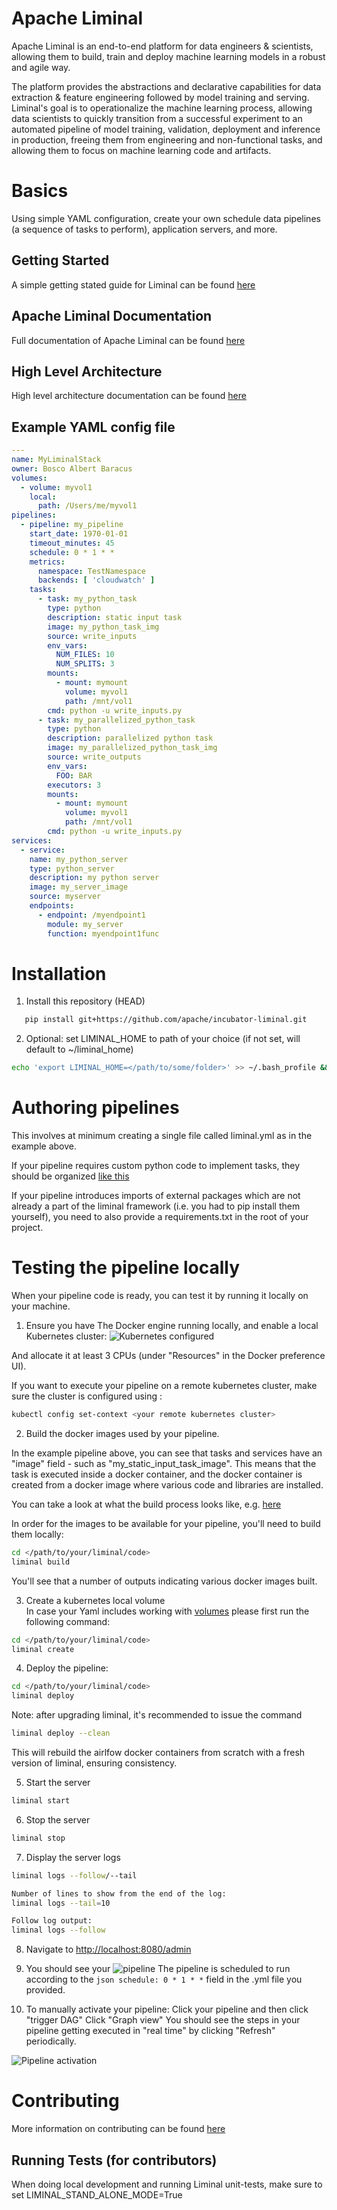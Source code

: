 <!--
Licensed to the Apache Software Foundation (ASF) under one
or more contributor license agreements.  See the NOTICE file
distributed with this work for additional information
regarding copyright ownership.  The ASF licenses this file
to you under the Apache License, Version 2.0 (the
"License"); you may not use this file except in compliance
with the License.  You may obtain a copy of the License at

  http://www.apache.org/licenses/LICENSE-2.0

Unless required by applicable law or agreed to in writing,
software distributed under the License is distributed on an
"AS IS" BASIS, WITHOUT WARRANTIES OR CONDITIONS OF ANY
KIND, either express or implied.  See the License for the
specific language governing permissions and limitations
under the License.
-->

# Apache Liminal

Apache Liminal is an end-to-end platform for data engineers & scientists, allowing them to build,
train and deploy machine learning models in a robust and agile way.

The platform provides the abstractions and declarative capabilities for
data extraction & feature engineering followed by model training and serving.
Liminal's goal is to operationalize the machine learning process, allowing data scientists to
quickly transition from a successful experiment to an automated pipeline of model training,
validation, deployment and inference in production, freeing them from engineering and
non-functional tasks, and allowing them to focus on machine learning code and artifacts.

# Basics

Using simple YAML configuration, create your own schedule data pipelines (a sequence of tasks to
perform), application servers,  and more.

## Getting Started
A simple getting stated guide for Liminal can be found [here](docs/getting_started.md)

## Apache Liminal Documentation
Full documentation of Apache Liminal can be found [here](docs/liminal)

## High Level Architecture
High level architecture documentation can be found [here](docs/architecture.md)

## Example YAML config file
```yaml
---
name: MyLiminalStack
owner: Bosco Albert Baracus
volumes:
  - volume: myvol1
    local:
      path: /Users/me/myvol1
pipelines:
  - pipeline: my_pipeline
    start_date: 1970-01-01
    timeout_minutes: 45
    schedule: 0 * 1 * *
    metrics:
      namespace: TestNamespace
      backends: [ 'cloudwatch' ]
    tasks:
      - task: my_python_task
        type: python
        description: static input task
        image: my_python_task_img
        source: write_inputs
        env_vars:
          NUM_FILES: 10
          NUM_SPLITS: 3
        mounts:
          - mount: mymount
            volume: myvol1
            path: /mnt/vol1
        cmd: python -u write_inputs.py
      - task: my_parallelized_python_task
        type: python
        description: parallelized python task
        image: my_parallelized_python_task_img
        source: write_outputs
        env_vars:
          FOO: BAR
        executors: 3
        mounts:
          - mount: mymount
            volume: myvol1
            path: /mnt/vol1
        cmd: python -u write_inputs.py
services:
  - service:
    name: my_python_server
    type: python_server
    description: my python server
    image: my_server_image
    source: myserver
    endpoints:
      - endpoint: /myendpoint1
        module: my_server
        function: myendpoint1func
```


# Installation
1. Install this repository (HEAD)
```bash
   pip install git+https://github.com/apache/incubator-liminal.git
```
2. Optional: set LIMINAL_HOME to path of your choice (if not set, will default to ~/liminal_home)
```bash
echo 'export LIMINAL_HOME=</path/to/some/folder>' >> ~/.bash_profile && source ~/.bash_profile
```

# Authoring pipelines

This involves at minimum creating a single file called liminal.yml as in the example above.

If your pipeline requires custom python code to implement tasks, they should be organized 
[like this](https://github.com/apache/incubator-liminal/tree/master/tests/runners/airflow/liminal)

If your pipeline  introduces imports of external packages which are not already a part 
of the liminal framework (i.e. you had to pip install them yourself), you need to also provide 
a requirements.txt in the root of your project.

# Testing the pipeline locally

When your pipeline code is ready, you can test it by running it locally on your machine.

1. Ensure you have The Docker engine running locally, and enable a local Kubernetes cluster:
![Kubernetes configured](https://raw.githubusercontent.com/apache/incubator-liminal/master/images/k8s_running.png)

And allocate it at least 3 CPUs (under "Resources" in the Docker preference UI).

If you want to execute your pipeline on a remote kubernetes cluster, make sure the cluster is configured
using :
```bash
kubectl config set-context <your remote kubernetes cluster>
``` 
2. Build the docker images used by your pipeline.

In the example pipeline above, you can see that tasks and services have an "image" field - such as 
"my_static_input_task_image". This means that the task is executed inside a docker container, and the docker container 
is created from a docker image where various code and libraries are installed.

You can take a look at what the build process looks like, e.g. 
[here](https://github.com/apache/incubator-liminal/tree/master/liminal/build/image/python)

In order for the images to be available for your pipeline, you'll need to build them locally:

```bash
cd </path/to/your/liminal/code>
liminal build
```

You'll see that a number of outputs indicating various docker images built.

3. Create a kubernetes local volume \
In case your Yaml includes working with [volumes](https://github.com/apache/incubator-liminal/blob/6253f8b2c9dc244af032979ec6d462dc3e07e170/docs/getting_started.md#mounted-volumes)
please first run the following command:
```bash
cd </path/to/your/liminal/code> 
liminal create
```

4. Deploy the pipeline:
```bash
cd </path/to/your/liminal/code> 
liminal deploy
```
Note: after upgrading liminal, it's recommended to issue the command 
```bash
liminal deploy --clean
``` 

This will rebuild the airlfow docker containers from scratch with a fresh version of liminal, ensuring consistency.

5. Start the server
```bash
liminal start
```

6. Stop the server
```bash
liminal stop
```

7. Display the server logs
```bash
liminal logs --follow/--tail

Number of lines to show from the end of the log:
liminal logs --tail=10

Follow log output:
liminal logs --follow
```

8. Navigate to [http://localhost:8080/admin](http://localhost:8080/admin)

9. You should see your ![pipeline](https://raw.githubusercontent.com/apache/incubator-liminal/master/images/airflow.png)
The pipeline is scheduled to run according to the ```json schedule: 0 * 1 * *``` field in the .yml file you provided.

10. To manually activate your pipeline:
Click your pipeline and then click "trigger DAG"
Click "Graph view"
You should see the steps in your pipeline getting executed in "real time" by clicking "Refresh" periodically.

![Pipeline activation](https://raw.githubusercontent.com/apache/incubator-liminal/master/images/airflow_trigger.png)

# Contributing

More information on contributing can be found [here](CONTRIBUTING.md)

## Running Tests (for contributors)
When doing local development and running Liminal unit-tests, make sure to set LIMINAL_STAND_ALONE_MODE=True

